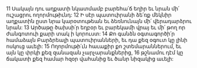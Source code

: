 11 Սակայն դու աղքատի նկատմամբ բարեհա՛ճ եղիր եւ նրան մի՛ ուշացրու ողորմութիւնդ:
12 Ի սէր պատուիրանի ձե՛ռք մեկնիր աղքատին ըստ նրա կարօտութեան եւ ձեռնունայն մի՛ վերադարձրու նրան:
13 Արծաթը ծախսի՛ր եղբօր եւ բարեկամի վրայ եւ մի՛ թող որ ժանգոտուի քարի տակ ի կորուստ:
14 Քո գանձն օգտագործի՛ր համաձայն Բարձրեալի պատուիրանների, եւ դա քեզ օգուտ կը լինի ոսկուց աւելի:
15 Ողորմութի՛ւն հաւաքիր քո շտեմարաններում, եւ այն կը փրկի քեզ զանազան չարչարանքներից,
16 թշնամու դէմ կը ճակատի քեզ համար հզօր վահանից եւ ծանր նիզակից աւելի:
